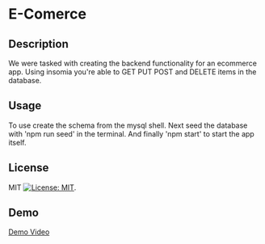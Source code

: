 # E-Comerce

## Description

We were tasked with creating the backend functionality for an ecommerce app. Using insomia you're able to GET PUT POST and DELETE items in the database. 

## Usage

To use create the schema from the mysql shell. Next seed the database with 'npm run seed' in the terminal. And finally 'npm start' to start the app itself.

## License

MIT [![License: MIT](https://img.shields.io/badge/License-MIT-yellow.svg)](https://opensource.org/licenses/MIT).

## Demo

[Demo Video](https://drive.google.com/file/d/1DlUMCYrzgkMnkP_yXMN0sGvU4ibbICXv/view)
